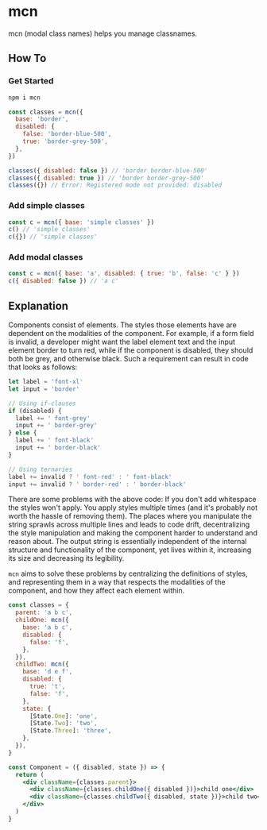 # mcn

mcn (modal class names) helps you manage classnames.

## How To

### Get Started

```sh
npm i mcn
```

```js
const classes = mcn({
  base: 'border',
  disabled: {
    false: 'border-blue-500',
    true: 'border-grey-500',
  },
})

classes({ disabled: false }) // 'border border-blue-500'
classes({ disabled: true }) // 'border border-grey-500'
classes({}) // Error: Registered mode not provided: disabled
```

### Add simple classes

```jsx
const c = mcn({ base: 'simple classes' })
c() // 'simple classes'
c({}) // 'simple classes'
```

### Add modal classes

```jsx
const c = mcn({ base: 'a', disabled: { true: 'b', false: 'c' } })
c({ disabled: false }) // 'a c'
```

## Explanation

Components consist of elements. The styles those elements have are dependent on the modalities of the component. For example, if a form field is invalid, a developer might want the label element text and the input element border to turn red, while if the component is disabled, they should both be grey, and otherwise black. Such a requirement can result in code that looks as follows:

```js
let label = 'font-xl'
let input = 'border'

// Using if-clauses
if (disabled) {
  label += ' font-grey'
  input += ' border-grey'
} else {
  label += ' font-black'
  input += ' border-black'
}

// Using ternaries
label += invalid ? ' font-red' : ' font-black'
input += invalid ? ' border-red' : ' border-black'
```

There are some problems with the above code: If you don't add whitespace the styles won't apply. You apply styles multiple times (and it's probably not worth the hassle of removing them). The places where you manipulate the string sprawls across multiple lines and leads to code drift, decentralizing the style manipulation and making the component harder to understand and reason about. The output string is essentially independent of the internal structure and functionality of the component, yet lives within it, increasing its size and decreasing its legibility.

`mcn` aims to solve these problems by centralizing the definitions of styles, and representing them in a way that respects the modalities of the component, and how they affect each element within.

```jsx
const classes = {
  parent: 'a b c',
  childOne: mcn({
    base: 'a b c',
    disabled: {
      false: 'f',
    },
  }),
  childTwo: mcn({
    base: 'd e f',
    disabled: {
      true: 't',
      false: 'f',
    },
    state: {
      [State.One]: 'one',
      [State.Two]: 'two',
      [State.Three]: 'three',
    },
  }),
}

const Component = ({ disabled, state }) => {
  return (
    <div className={classes.parent}>
      <div className={classes.childOne({ disabled })}>child one</div>
      <div className={classes.childTwo({ disabled, state })}>child two</div>
    </div>
  )
}
```
